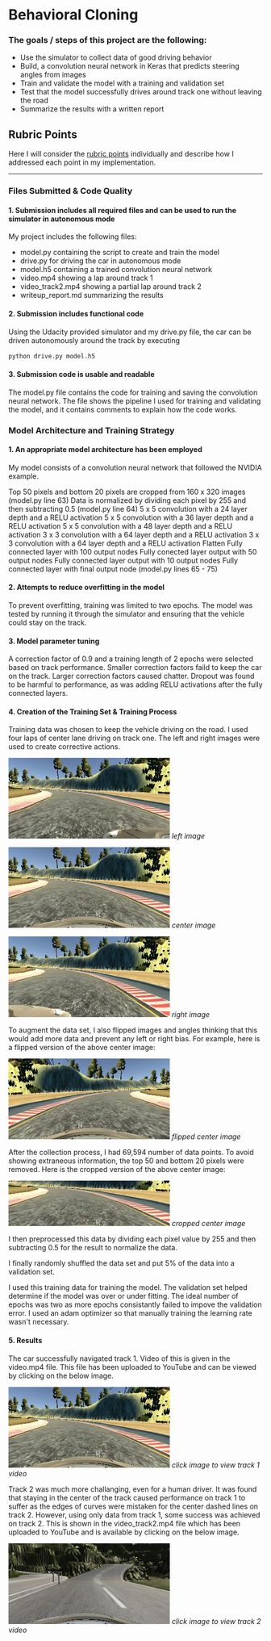 # **Behavioral Cloning** 


### The goals / steps of this project are the following:
- Use the simulator to collect data of good driving behavior
- Build, a convolution neural network in Keras that predicts steering angles from images
- Train and validate the model with a training and validation set
- Test that the model successfully drives around track one without leaving the road
- Summarize the results with a written report


[//]: # (Image References)

[image1]: ./report/left.jpg "Left Camera"
[image2]: ./report/center.jpg "Center Camera"
[image3]: ./report/right.jpg "Right Camera"
[image4]:  ./report/flipped.jpg "Flipped Image"
[image5]: ./report/cropped.jpg "Cropped Image"
[image6]: ./report/track2.jpg "Track 2 video"
[image7]:./report/center.jpg "Track 1 video"


## Rubric Points
Here I will consider the [rubric points](https://review.udacity.com/#!/rubrics/432/view) individually and describe how I addressed each point in my implementation.

---
### Files Submitted & Code Quality

#### 1. Submission includes all required files and can be used to run the simulator in autonomous mode

My project includes the following files:
- model.py containing the script to create and train the model
- drive.py for driving the car in autonomous mode
- model.h5 containing a trained convolution neural network 
- video.mp4 showing a lap around track 1
- video_track2.mp4 showing a partial lap around track 2
- writeup_report.md  summarizing the results

#### 2. Submission includes functional code
Using the Udacity provided simulator and my drive.py file, the car can be driven autonomously around the track by executing 
```sh
python drive.py model.h5
```

#### 3. Submission code is usable and readable

The model.py file contains the code for training and saving the convolution neural network. The file shows the pipeline I used for training and validating the model, and it contains comments to explain how the code works.

### Model Architecture and Training Strategy

#### 1. An appropriate model architecture has been employed

My model consists of a convolution neural network that followed the NVIDIA example. 

Top 50 pixels and bottom 20 pixels are cropped from 160 x 320 images (model.py line 63)
Data is normalized by dividing each pixel by 255 and then subtracting 0.5 (model.py line 64)
5 x 5 convolution with a 24 layer depth and a RELU activation
5 x 5 convolution with a 36 layer depth and a RELU activation
5 x 5 convolution with a 48 layer depth and a RELU activation
3 x 3 convolution with a 64 layer depth and a RELU activation
3 x 3 convolution with a 64 layer depth and a RELU activation
Flatten
Fully connected layer with 100 output nodes
Fully conected layer output with 50 output nodes
Fully connected layer output with 10 output nodes
Fully connected layer with final output node
(model.py lines 65 - 75)

#### 2. Attempts to reduce overfitting in the model

To prevent overfitting, training was limited to two epochs. The model was tested by running it through the simulator and ensuring that the vehicle could stay on the track.

#### 3. Model parameter tuning

A correction factor of 0.9 and a training length of 2 epochs were selected based on track performance.  Smaller correction factors faild to keep the car on the track. Larger correction factors caused chatter.  Dropout was found to be harmful to performance, as was adding RELU activations after the fully connected layers.

#### 4. Creation of the Training Set & Training Process

Training data was chosen to keep the vehicle driving on the road. I used four laps of center lane driving on track one.  The left and right images were used to create corrective actions.

![lalt text][image1]
*left image*

![alt text][image2]
*center image*


![alt text][image3]
*right image*


To augment the data set, I also flipped images and angles thinking that this would add more data and prevent any left or right bias.  For example, here is a flipped version of the above center image:

![alt text][image4]
*flipped center image*


After the collection process, I had 69,594 number of data points. To avoid showing extraneous information, the top 50 and bottom 20 pixels were removed. Here is the cropped version of the above center image:

![alt text][image5]
*cropped center image*


I then preprocessed this data by dividing each pixel value by 255 and then subtracting 0.5 for the result to normalize the data.


I finally randomly shuffled the data set and put 5% of the data into a validation set. 

I used this training data for training the model. The validation set helped determine if the model was over or under fitting. The ideal number of epochs was two as more epochs consistantly failed to impove the validation error. I used an adam optimizer so that manually training the learning rate wasn't necessary.

#### 5. Results
The car successfully navigated track 1. Video of this is given in the video.mp4 file.  This file has been uploaded to YouTube and can be viewed by clicking on the below image.

[![Track 1][image7]](https://youtu.be/vhzxwS0nGf0) 
*click image to view track 1 video*

Track 2 was much more challanging, even for a human driver. It was found that staying in the center of the track caused performance on track 1 to suffer as the edges of curves were mistaken for the center dashed lines on track 2. However, using only data from track 1, some success was achieved on track 2.  This is shown in the video_track2.mp4 file which has been uploaded to YouTube and is available by clicking on the below image.

[![Track 2][image6]](https://youtu.be/EIk6GieTMG8) 
*click image to view track 2 video*




